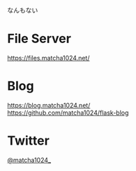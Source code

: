 なんもない

# File Server
https://files.matcha1024.net/

# Blog
https://blog.matcha1024.net/  
https://github.com/matcha1024/flask-blog  
# Twitter
[@matcha1024_](https://twitter.com/matcha1024_)  
